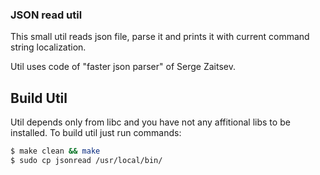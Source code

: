 ### JSON read util

This small util reads json file, parse it and prints it
with current command string localization.

Util uses code of "faster json parser" of Serge Zaitsev.

## Build Util

Util depends only from libc and you have not any affitional libs to be installed. To build util just run commands:

```sh
$ make clean && make
$ sudo cp jsonread /usr/local/bin/
```
